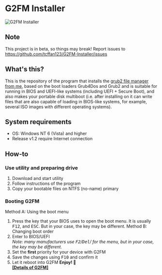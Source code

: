 # G2FM Installer
![G2FM Installer](https://i2.paste.pics/7017028d7f3aa51c9b28d50ee8b0a014.png)
## Note 
This project is in beta, so things may break! Report issues to https://github.com/tcffan123/G2FM-Installer/issues
## What's this?
This is the repository of the program that installs the [grub2 file manager from me](https://github.com/tcffan123/g2fm-continued), based on the boot loaders Grub4Dos and Grub2 and is suitable for running in BIOS and UEFI-like systems (including UEFI + Secure Boot), and also makes your portable disk multiboot (i.e. after installing on it can write files that are also capable of loading in BIOS-like systems, for example, several ISO images with different operating systems).
## System requirements
- OS: Windows NT 6 (Vista) and higher
- Release v1.2 require Internet connection
## How-to
### Use utility and preparing drive
1. Download and start utility
2. Follow instructions of the program
3. Copy your bootable files on NTFS (no-name) primary
### Booting G2FM
Method A: Using the boot menu
1. Press the key that your BIOS uses to open the boot menu. It is usually <kbd>F12</kbd>, and <kbd>ESC</kbd>. But in your case, the key may be different.
Method B: Changing boot order
1. Enter to BIOS/UEFI   
_Note: many manufacturers use <kbd>F2</kbd>/<kbd>Del</kbd>/ for the menu, but in your case, the key may be different._
2. Set the __first__ priority for your device with G2FM
3. Save the changes using <kbd>F10</kbd> and confirm it
4. Let it reboot into G2FM
__Enjoy! 🙂__    
__[[Details of G2FM]](https://github.com/TCFFan123/g2fm-continued)__
